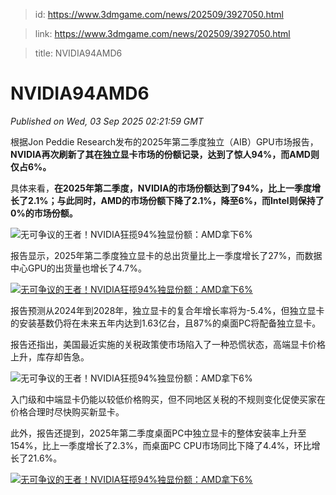 > id: https://www.3dmgame.com/news/202509/3927050.html

> link: https://www.3dmgame.com/news/202509/3927050.html

> title: NVIDIA94AMD6

# NVIDIA94AMD6
_Published on Wed, 03 Sep 2025 02:21:59 GMT_

根据Jon Peddie Research发布的2025年第二季度独立（AIB）GPU市场报告，**NVIDIA再次刷新了其在独立显卡市场的份额记录，达到了惊人94%，而AMD则仅占6%。**

具体来看，**在2025年第二季度，NVIDIA的市场份额达到了94%，比上一季度增长了2.1%；与此同时，AMD的市场份额下降了2.1%，降至6%，而Intel则保持了0%的市场份额。**

![无可争议的王者！NVIDIA狂揽94%独显份额：AMD拿下6%](https://img.3dmgame.com/uploads/images/xiaz/20250903/1756866098_313069.png)

报告显示，2025年第二季度独立显卡的总出货量比上一季度增长了27%，而数据中心GPU的出货量也增长了4.7%。

[![无可争议的王者！NVIDIA狂揽94%独显份额：AMD拿下6%](https://img.3dmgame.com/uploads/images/xiaz/20250903/1756866098_855416.png)](https://img1.mydrivers.com/img/20250903/19939789-4a99-41b1-aca6-67b0564d7440.png)

报告预测从2024年到2028年，独立显卡的复合年增长率将为-5.4%，但独立显卡的安装基数仍将在未来五年内达到1.63亿台，且87%的桌面PC将配备独立显卡。

报告还指出，美国最近实施的关税政策使市场陷入了一种恐慌状态，高端显卡价格上升，库存却告急。

![无可争议的王者！NVIDIA狂揽94%独显份额：AMD拿下6%](https://img.3dmgame.com/uploads/images/xiaz/20250903/1756866098_686511.png)

入门级和中端显卡仍能以较低价格购买，但不同地区关税的不规则变化促使买家在价格合理时尽快购买新显卡。

此外，报告还提到，2025年第二季度桌面PC中独立显卡的整体安装率上升至154%，比上一季度增长了2.3%，而桌面PC CPU市场同比下降了4.4%，环比增长了21.6%。

[![无可争议的王者！NVIDIA狂揽94%独显份额：AMD拿下6%](https://img.3dmgame.com/uploads/images/xiaz/20250903/1756866098_674724.jpg)](https://img1.mydrivers.com/img/20250903/a57c2fb3fc4d4be499f43886eeea94e5.jpg)
